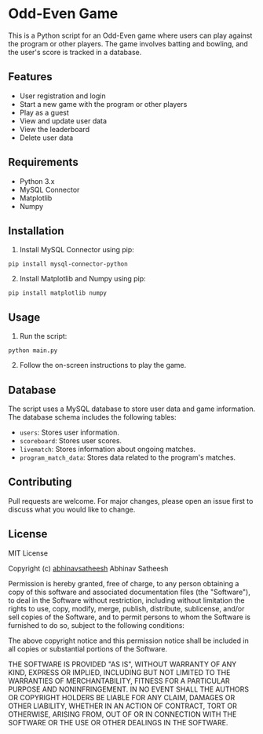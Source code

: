 # Odd-Even Game

This is a Python script for an Odd-Even game where users can play against the program or other players. The game involves batting and bowling, and the user's score is tracked in a database.

## Features

- User registration and login
- Start a new game with the program or other players
- Play as a guest
- View and update user data
- View the leaderboard
- Delete user data

## Requirements

- Python 3.x
- MySQL Connector
- Matplotlib
- Numpy

## Installation

1. Install MySQL Connector using pip:
```
pip install mysql-connector-python
```

2. Install Matplotlib and Numpy using pip:
```
pip install matplotlib numpy
```

## Usage

1. Run the script:
```
python main.py
```

2. Follow the on-screen instructions to play the game.

## Database

The script uses a MySQL database to store user data and game information. The database schema includes the following tables:

- `users`: Stores user information.
- `scoreboard`: Stores user scores.
- `livematch`: Stores information about ongoing matches.
- `program_match_data`: Stores data related to the program's matches.

## Contributing

Pull requests are welcome. For major changes, please open an issue first to discuss what you would like to change.

## License
MIT License

Copyright (c) [abhinavsatheesh](https://github.com/abhinavsatheesh) Abhinav Satheesh

Permission is hereby granted, free of charge, to any person obtaining a copy
of this software and associated documentation files (the "Software"), to deal
in the Software without restriction, including without limitation the rights
to use, copy, modify, merge, publish, distribute, sublicense, and/or sell
copies of the Software, and to permit persons to whom the Software is
furnished to do so, subject to the following conditions:

The above copyright notice and this permission notice shall be included in all
copies or substantial portions of the Software.

THE SOFTWARE IS PROVIDED "AS IS", WITHOUT WARRANTY OF ANY KIND, EXPRESS OR
IMPLIED, INCLUDING BUT NOT LIMITED TO THE WARRANTIES OF MERCHANTABILITY,
FITNESS FOR A PARTICULAR PURPOSE AND NONINFRINGEMENT. IN NO EVENT SHALL THE
AUTHORS OR COPYRIGHT HOLDERS BE LIABLE FOR ANY CLAIM, DAMAGES OR OTHER
LIABILITY, WHETHER IN AN ACTION OF CONTRACT, TORT OR OTHERWISE, ARISING FROM,
OUT OF OR IN CONNECTION WITH THE SOFTWARE OR THE USE OR OTHER DEALINGS IN THE
SOFTWARE.
